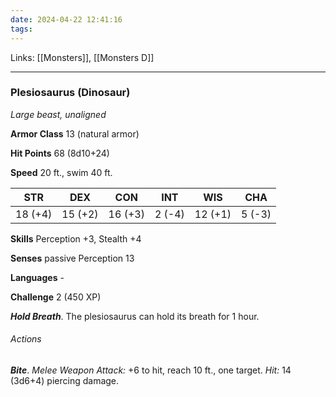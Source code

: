 ```yaml
---
date: 2024-04-22 12:41:16
tags:
---
```

Links: [[Monsters]], [[Monsters D]]

---
### Plesiosaurus (Dinosaur)

*Large beast, unaligned*

**Armor Class** 13 (natural armor)

**Hit Points** 68 (8d10+24)

**Speed** 20 ft., swim 40 ft.

| STR     | DEX     | CON     | INT    | WIS     | CHA    |
|---------|---------|---------|--------|---------|--------|
| 18 (+4) | 15 (+2) | 16 (+3) | 2 (-4) | 12 (+1) | 5 (-3) |

**Skills** Perception +3, Stealth +4

**Senses** passive Perception 13

**Languages** -

**Challenge** 2 (450 XP)

***Hold Breath***. The plesiosaurus can hold its breath for 1 hour.

###### Actions

***Bite***. *Melee Weapon Attack:* +6 to hit, reach 10 ft., one target. *Hit:* 14 (3d6+4) piercing damage.